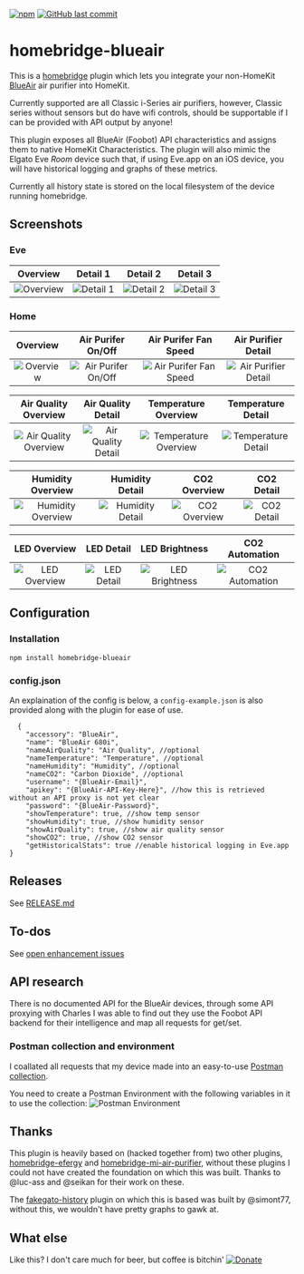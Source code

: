 [![npm](https://img.shields.io/npm/v/homebridge-blueair.svg)](https://www.npmjs.com/package/homebridge-blueair)
[![GitHub last commit](https://img.shields.io/github/last-commit/mylesgray/homebridge-blueair.svg)](https://github.com/mylesgray/homebridge-blueair)

# homebridge-blueair
This is a [homebridge](https://github.com/nfarina/homebridge) plugin which lets you integrate your non-HomeKit [BlueAir](https://www.blueair.com/gb/air-purifiers) air purifier into HomeKit.

Currently supported are all Classic i-Series air purifiers, however, Classic series without sensors but do have wifi controls, should be supportable if I can be provided with API output by anyone!

This plugin exposes all BlueAir (Foobot) API characteristics and assigns them to native HomeKit Characteristics. The plugin will also mimic the Elgato Eve *Room* device such that, if using Eve.app on an iOS device, you will have historical logging and graphs of these metrics.

Currently all history state is stored on the local filesystem of the device running homebridge.

## Screenshots

### Eve

Overview  | Detail 1 | Detail 2 | Detail 3
:--------:|:--------:|:--------:|:--------:
![Overview](https://dl.dropboxusercontent.com/s/4gwkocdl91nx758/IMG_1318.png?dl=0) | ![Detail 1](https://dl.dropboxusercontent.com/s/jrwekvhlyomxawk/IMG_1319.png?dl=0) | ![Detail 2](https://dl.dropboxusercontent.com/s/v14je4qg50sudj3/IMG_1320.png?dl=0) | ![Detail 3](https://dl.dropboxusercontent.com/s/7xmqwsek0403m57/IMG_1321.png?dl=0)

### Home
Overview  | Air Purifer On/Off | Air Purifer Fan Speed | Air Purifier Detail 
:--------:|:------------------:|:---------------------:|:--------------------:
![Overview](https://dl.dropboxusercontent.com/s/ae2cozmepd25nn0/IMG_1324.png?dl=0) | ![Air Purifer On/Off](https://dl.dropboxusercontent.com/s/efnyu5ocwzpk18o/IMG_1326.png?dl=0) | ![Air Purifer Fan Speed](https://dl.dropboxusercontent.com/s/t1qgk01lj0hezbi/IMG_1327.png?dl=0) | ![Air Purifier Detail](https://dl.dropboxusercontent.com/s/j0zro2vidoc3xdp/IMG_1325.png?dl=0)

Air Quality Overview  | Air Quality Detail | Temperature Overview | Temperature Detail
:--------------------:|:------------------:|:--------------------:|:-------------------:
![Air Quality Overview](https://dl.dropboxusercontent.com/s/b7yqdtnusojxcyf/IMG_1329.png?dl=0) | ![Air Quality Detail](https://dl.dropboxusercontent.com/s/re4k2wkxvh10ghw/IMG_1328.png?dl=0) | ![Temperature Overview](https://dl.dropboxusercontent.com/s/5gmxbt0ph7pz96g/IMG_1330.png?dl=0) | ![Temperature Detail](https://dl.dropboxusercontent.com/s/3do2d5cvxvnn0i1/IMG_1331.png?dl=0)

Humidity Overview  | Humidity Detail | CO2 Overview | CO2 Detail
:-----------------:|:---------------:|:------------:|:------------:
![Humidity Overview](https://dl.dropboxusercontent.com/s/92utbgvdr2v4xde/IMG_1332.png?dl=0) | ![Humidity Detail](https://dl.dropboxusercontent.com/s/iihjfaugqct5a2z/IMG_1333.png?dl=0) | ![CO2 Overview](https://dl.dropboxusercontent.com/s/27iimf1x5t9eovv/IMG_1334.png?dl=0) | ![CO2 Detail](https://dl.dropboxusercontent.com/s/cblaxcfbg2duu2m/IMG_1335.png?dl=0)

LED Overview  | LED Detail | LED Brightness | CO2 Automation
:------------:|:----------:|:--------------:|:---------------------:
![LED Overview](https://dl.dropboxusercontent.com/s/fn58gdei0zznngw/IMG_1336.png?dl=0) | ![LED Detail](https://dl.dropboxusercontent.com/s/w1cyj3vukeq8jij/IMG_1341.png?dl=0) | ![LED Brightness](https://dl.dropboxusercontent.com/s/jd4ugcml1lktv8c/IMG_1340.png?dl=0) | ![CO2 Automation](https://dl.dropboxusercontent.com/s/14j4zdhgbpospl9/IMG_1338.png?dl=0)

## Configuration

### Installation

```
npm install homebridge-blueair
```

### config.json

An explaination of the config is below, a `config-example.json` is also provided along with the plugin for ease of use.

```
  {
    "accessory": "BlueAir",
    "name": "BlueAir 680i",
    "nameAirQuality": "Air Quality", //optional
    "nameTemperature": "Temperature", //optional
    "nameHumidity": "Humidity", //optional
    "nameCO2": "Carbon Dioxide", //optional
    "username": "{BlueAir-Email}",
    "apikey": "{BlueAir-API-Key-Here}", //how this is retrieved without an API proxy is not yet clear
    "password": "{BlueAir-Password}",
    "showTemperature": true, //show temp sensor
    "showHumidity": true, //show humidity sensor
    "showAirQuality": true, //show air quality sensor
    "showCO2": true, //show CO2 sensor
    "getHistoricalStats": true //enable historical logging in Eve.app
}

```


## Releases
See [RELEASE.md](https://github.com/mylesgray/homebridge-blueair/blob/master/RELEASE.md)

## To-dos
See [open enhancement issues](https://github.com/mylesgray/homebridge-blueair/labels/enhancement)

## API research
There is no documented API for the BlueAir devices, through some API proxying with Charles I was able to find out they use the Foobot API backend for their intelligence and map all requests for get/set.

### Postman collection and environment
I coallated all requests that my device made into an easy-to-use [Postman collection](https://www.getpostman.com/collections/1a8ff6c577e58a7b6f90).

You need to create a Postman Environment with the following variables in it to use the collection:
![Postman Environment](https://dl.dropboxusercontent.com/s/yu3lz7r47pe00ex/Screenshot%202018-03-04%2015.06.10.png?dl=0)

## Thanks

This plugin is heavily based on (hacked together from) two other plugins, [homebridge-efergy](https://github.com/luc-ass/homebridge-efergy) and [homebridge-mi-air-purifier](https://github.com/seikan/homebridge-mi-air-purifier), without these plugins I could not have created the foundation on which this was built. Thanks to @luc-ass and @seikan for their work on these.

The [fakegato-history](https://github.com/simont77/fakegato-history) plugin on which this is based was built by @simont77, without this, we wouldn't have pretty graphs to gawk at.

## What else

Like this? I don't care much for beer, but coffee is bitchin' [![Donate](https://img.shields.io/badge/Donate-PayPal-blue.svg)](https://www.paypal.me/mylesgray)
